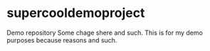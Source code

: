 # supercooldemoproject
Demo repository
Some chage shere and such.
This is for my demo purposes because reasons and such.